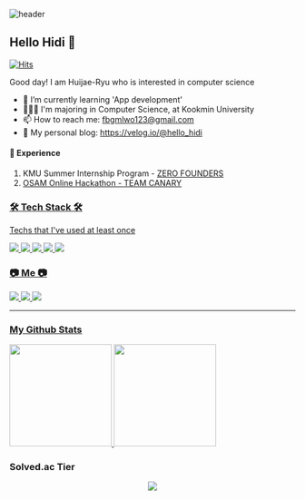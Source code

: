 ![header](https://capsule-render.vercel.app/api?type=soft&color=auto&height=150&section=header&text=HELLOHIDI&fontSize=70&animation=twinkling)

## Hello Hidi 👋 
[![Hits](https://hits.seeyoufarm.com/api/count/incr/badge.svg?url=https%3A%2F%2Fgithub.com%2FHELLOHIDI8&count_bg=%2379C83D&title_bg=%23555555&icon=&icon_color=%23E7E7E7&title=hits&edge_flat=false)](https://hits.seeyoufarm.com)


Good day! I am Huijae-Ryu who is interested in computer science
- 🌱 I’m currently learning 'App development'
- 👩🏻‍🎓 I'm majoring in Computer Science, at Kookmin University
- 📫 How to reach me: fbgmlwo123@gmail.com
- 🧐 My personal blog: https://velog.io/@hello_hidi 

#### 🌠 Experience
1. KMU Summer Internship Program - <a href="http://zerofounders.com/">ZERO FOUNDERS
2. OSAM Online Hackathon - <a href="https://osam.kr/hackathon/awards?m=v&wdnId=86">TEAM CANARY

<h3>🛠 Tech Stack 🛠</h3>
Techs that I've used at least once
<p>
  <img src="https://img.shields.io/badge/Python-3776AB?style=flat-square&logo=Python&logoColor=white"/>
  <img src="https://img.shields.io/badge/Dart-0175C2?style=flat-square&logo=Dart&logoColor=white"/>
  <img src="https://img.shields.io/badge/Flutter-02569B?style=flat-square&logo=Flutter&logoColor=white"/>
  <img src="https://img.shields.io/badge/C++-00599C?style=flat-square&logo=C%2B%2B&logoColor=white"/>
  <img src="https://img.shields.io/badge/HTML5-E34F26?style=flat-square&logo=HTML5&logoColor=white"/>
</p>

<h3>  📷 Me 📷 </h3>
  <a href="https://velog.io/@hello_hidi"><img src="https://img.shields.io/badge/Gmail-EA4335?style=flat-square&logo=Gmail&logoColor=white"/>
  <a href="https://www.instagram.com/hello_hidi/"><img src="https://img.shields.io/badge/Instagram-E4405F?style=flat-square&logo=Instagram&logoColor=white"/>
  <a href="https://velog.io/@hello_hidi"><img src="https://img.shields.io/badge/Velog-20c997?style=flat-square&logo=Vimeo&logoColor=white"/>


<hr>

### My Github Stats

<a href="#">
  <img src="https://github-readme-stats.vercel.app/api?username=HELLOHIDI&theme=react&show_icons=true" height="180px">
</a>
<a href="#">
  <img src="https://github-readme-stats.vercel.app/api/top-langs/?username=HELLOHIDI&theme=react&exclude_repo=Jagi,assignment&layout=compact" height="180px">
</a>

### Solved.ac Tier
<p align="center">
  <img src="http://mazassumnida.wtf/api/pastel/generate_badge?boj=fbgmlwo123&cache=c">
</p>
    


